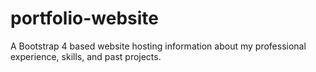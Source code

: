 # portfolio-website
A Bootstrap 4 based website hosting information about my professional experience, skills, and past projects. 
